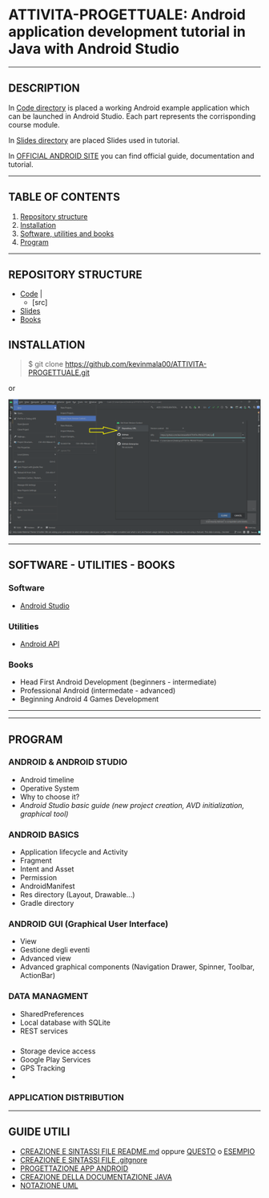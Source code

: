 # ATTIVITA-PROGETTUALE: Android application development tutorial in Java with Android Studio
---

## DESCRIPTION
In [Code directory](/Code) is placed a working Android example application which can be launched in Android Studio. Each part represents the corrisponding course module.

In [Slides directory](/Slides) are placed Slides used in tutorial.

In [OFFICIAL ANDROID SITE](https://developer.android.com/) you can find official guide, documentation and tutorial.

---

## TABLE OF CONTENTS
1. [Repository structure](#repository-structure)
2. [Installation](#installation)
3. [Software, utilities and books](#software---utilities---books)
4. [Program](#program)
---

## REPOSITORY STRUCTURE
- [Code](/Code)
  |
  + [src]
- [Slides](/Slides)
- [Books](/Books)


## INSTALLATION
> $ git clone https://github.com/kevinmala00/ATTIVITA-PROGETTUALE.git

or

![Import from VSC in AndroidStudio](/Altro/ImportFromVsc.png)



---
## SOFTWARE - UTILITIES - BOOKS
### Software 
* [Android Studio](https://developer.android.com/studio)

### Utilities
* [Android API](https://developer.android.com/reference)

### Books
- Head First Android Development (beginners - intermediate)
- Professional Android (intermedate - advanced)
- Beginning Android 4 Games Development 
---
---

## PROGRAM
### ANDROID & ANDROID STUDIO
* Android timeline
* Operative System
* Why to choose it?
* *Android Studio basic guide (new project creation, AVD initialization, graphical tool)*
### ANDROID BASICS
* Application lifecycle and Activity
* Fragment
* Intent and Asset
* Permission
* AndroidManifest
* Res directory (Layout, Drawable...)
* Gradle directory
### ANDROID GUI (Graphical User Interface)
* View
* Gestione degli eventi
* Advanced view
* Advanced graphical components (Navigation Drawer, Spinner, Toolbar, ActionBar)
### DATA MANAGMENT
* SharedPreferences
* Local database with SQLite
* REST services
### 
* Storage device access
* Google Play Services
* GPS Tracking
* 

### APPLICATION DISTRIBUTION
---

## GUIDE UTILI
* [CREAZIONE E SINTASSI FILE README.md](https://www.ionos.it/digitalguide/siti-web/programmazione-del-sito-web/markdown/) oppure [QUESTO](https://www.ionos.it/digitalguide/siti-web/programmazione-del-sito-web/file-readme/) o [ESEMPIO](https://github.com/italia/readme-starterkit)
* [CREAZIONE E SINTASSI FILE .gitgnore](https://git-scm.com/docs/gitignore#_pattern_format)
* [PROGETTAZIONE APP ANDROID](https://www.html.it/guide/guida-android/)
* [CREAZIONE DELLA DOCUMENTAZIONE JAVA](https://person.dibris.unige.it/magillo-paola/P2_SMID04/lez11.html)
* [NOTAZIONE UML](https://www.tutorialspoint.com/uml/uml_basic_notations.htm)
